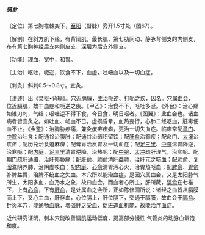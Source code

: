 ##### 膈俞

〔定位〕第七胸椎棘突下，[至阳](https://www.gmzyjc.com/read/zjs/zjs3.2.2-0.0.1.3.9.md)（督脉）旁开1.5寸处（图67）。

〔解剖〕在斜方肌下缘，有背阔肌，最长肌，第七肋间动、静脉背侧支的内侧支，布有第七胸神经后支内侧皮支，深层为后支外侧支。

〔功能〕理血，宽中，和胃。

〔主治〕呕吐，呃逆，饮食不下，血虚，吐衄血以及一切血症。

〔刺灸〕斜刺0.5〜0.8寸。宜灸。

〔讲述〕出《灵枢•背输》。穴近膈膜，主治呃逆、打呃之疾，因名。穴属血会，位近膈肌，故丰血症和呃逆之疾。《甲乙》：治食不下，呕吐多涎。《外台》：治心痛如锥刀刺，气结；呕吐逆不得下食，今日食，明日呕者。《图翼》：此血会也。诸血病者皆宜灸之。如吐血、衄血不已，虚损昏晕，血热妄行，心肺二经呕血，脏毒便血不止。《金鉴》：治胸胁疼痛，兼灸痠疟痃癖，更治一切失血症。临床常配[章门](https://www.gmzyjc.com/read/zjs/zjs3.1.9-12-0.0.4.3.13.md)、[中脘](https://www.gmzyjc.com/read/zjs/zjs3.2.1-0.1.1.3.11.md)治吐食；配通谷治腹胀；配通谷治结积留饮；配[肝俞](https://www.gmzyjc.com/read/zjs/zjs3.1.7-8-0.0.1.3.18.md)治癫疾；配命门、[太溪](https://www.gmzyjc.com/read/zjs/zjs3.1.7-8-0.0.2.3.3.md)治痎疟；配历兑治食道麻痹；配膏肓治反胃及一切血症；配[足三里](https://www.gmzyjc.com/read/zjs/zjs3.1.1-3-0.1.3.3.36.md)、[中脘](https://www.gmzyjc.com/read/zjs/zjs3.2.1-0.1.1.3.11.md)温胃降逆，治寒呃；配[内庭](https://www.gmzyjc.com/read/zjs/zjs3.1.1-3-0.1.3.3.44.md)、[足三里](https://www.gmzyjc.com/read/zjs/zjs3.1.1-3-0.1.3.3.36.md)清胃逆降，治热呃；配[中脘](https://www.gmzyjc.com/read/zjs/zjs3.2.1-0.1.1.3.11.md)、[太冲](https://www.gmzyjc.com/read/zjs/zjs3.1.9-12-0.0.4.3.3.md)疏肝理气，治实呃。配[期门](https://www.gmzyjc.com/read/zjs/zjs3.1.9-12-0.0.4.3.14.md)疏肝通络，治肝郁胁痛；配[肝俞](https://www.gmzyjc.com/read/zjs/zjs3.1.7-8-0.0.1.3.18.md)、[肺俞](https://www.gmzyjc.com/read/zjs/zjs3.1.7-8-0.0.1.3.13.md)清肝益肺，治肝亢之咳血；配[肺俞](https://www.gmzyjc.com/read/zjs/zjs3.1.7-8-0.0.1.3.13.md)、[复溜](https://www.gmzyjc.com/read/zjs/zjs3.1.7-8-0.0.2.3.7.md)滋阴养肺，治阴虚咳血；配[内庭](https://www.gmzyjc.com/read/zjs/zjs3.1.1-3-0.1.3.3.44.md)、[心俞](https://www.gmzyjc.com/read/zjs/zjs3.1.7-8-0.0.1.3.15.md)清胃泻心火，治胃热呕血；配[脾俞](https://www.gmzyjc.com/read/zjs/zjs3.1.7-8-0.0.1.3.20.md)、[胃俞](https://www.gmzyjc.com/read/zjs/zjs3.1.7-8-0.0.1.3.21.md)补脾益胃，治脾不统血之失血。本穴所以能治血症，是因穴属血会，又是太阳脉气所生，太阳多血，血乃水之象，故曰血会。而血者心所主，肝所藏，[膈俞](https://www.gmzyjc.com/read/zjs/zjs3.1.7-8-0.0.1.3.17.md)在七椎下，上有[心俞](https://www.gmzyjc.com/read/zjs/zjs3.1.7-8-0.0.1.3.15.md)，下有[肝俞](https://www.gmzyjc.com/read/zjs/zjs3.1.7-8-0.0.1.3.18.md)，是处属血之会所，正如陈修园所说：诸经之血皆从膈膜而上下，又心主血，肝存血，心位膈上，肝位膈下，交通于膈膜，故血会于[膈俞](https://www.gmzyjc.com/read/zjs/zjs3.1.7-8-0.0.1.3.17.md)。针灸本穴，能通畅血脉，増强肝之受血，促进造血机能，故能治疗血症。

近代研究证明，刺本穴能改善膈肌运动幅度，提高部分慢性 气管炎的动脉血氧饱和度。   
